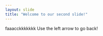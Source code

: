```yaml
---
layout: slide
title: "Welcome to our second slide!"
---
```

faaacckkkkkkk
Use the left arrow to go back!

